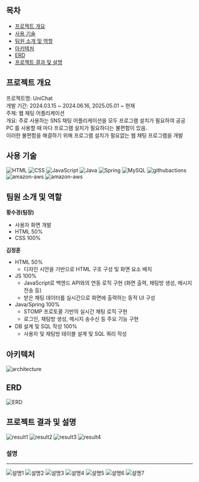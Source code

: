 ## 목차

- [프로젝트 개요](#프로젝트-개요)
- [사용 기술](#사용-기술)
- [팀원 소개 및 역할](#팀원-소개-및-역할)
- [아키텍처](#아키텍처)
- [ERD](#ERD)
- [프로젝트 결과 및 설명](#프로젝트-결과-및-설명)

## 프로젝트 개요
프로젝트명: UniChat <br>
개발 기간: 2024.03.15 ~ 2024.06.16, 2025.05.01 ~ 현재 <br>
주제: 웹 채팅 어플리케이션 <br>
개요: 주로 사용하는 SNS 채팅 어플리케이션을 모두 프로그램 설치가 필요하여 공공 PC 를 사용할 때 마다 프로그램 설치가 필요하다는 불편함이 있음. <br>
이러한 불편함을 해결하기 위해 프로그램 설치가 필요없는 웹 채팅 프로그램을 개발 <br>

## 사용 기술
![HTML](https://img.shields.io/badge/HTML5-E34F26?style=flat-square&logo=html5&logoColor=white)
![CSS](https://img.shields.io/badge/CSS3-1572B6?style=flat-square&logo=css3&logoColor=white)
![JavaScript](https://img.shields.io/badge/JavaScript-F7DF1E?style=flat-square&logo=javascript&logoColor=black)
![Java](https://img.shields.io/badge/java-%23ED8B00.svg?style=flat-square&logo=openjdk&logoColor=white)
![Spring](https://img.shields.io/badge/Spring-6DB33F?style=flat-square&logo=Spring&logoColor=white)
![MySQL](https://img.shields.io/badge/MySQL-4479A1?style=flat-square&logo=MySQL&logoColor=white)
![githubactions](https://img.shields.io/badge/github%20actions-%232671E5?style=flat-square&logo=githubactions&logoColor=white)
![amazon-aws](https://img.shields.io/badge/AWS%20EC2-%23FF9900?style=flat-square&logo=amazon-aws&logoColor=white)
![amazon-aws](https://img.shields.io/badge/AWS%20S3-6DB33F?style=flat-square&logo=amazon-aws&logoColor=white)

## 팀원 소개 및 역할

**황수경(팀장)**<br>
- 사용자 화면 개발
- HTML 50%
- CSS 100%

**김정훈**<br>
- HTML 50%
  - 디자인 시안을 기반으로 HTML 구조 구성 및 화면 요소 배치
- JS 100%
  - JavaScript로 백엔드 API와의 연동 로직 구현 (화면 출력, 채팅방 생성, 메시지 전송 등)
  - 받은 채팅 데이터를 실시간으로 화면에 출력하는 동적 UI 구성
- Java/Spring 100%
  - STOMP 프로토콜 기반의 실시간 채팅 로직 구현
  - 로그인, 채팅방 생성, 메시지 송수신 등 주요 기능 구현
- DB 설계 및 SQL 작성 100%
  - 사용자 및 채팅방 테이블 설계 및 SQL 쿼리 작성

## 아키텍처
![architecture](https://github.com/Hoon1999/hoon1999.github.io/blob/main/assets/img/etc/Unichat/architecture_v1.png?raw=true)

## ERD
![ERD](https://github.com/Hoon1999/hoon1999.github.io/blob/main/assets/img/etc/Unichat/erd_v1.png?raw=true)

## 프로젝트 결과 및 설명
![result1](https://github.com/Hoon1999/hoon1999.github.io/blob/main/assets/img/etc/Unichat/result_1.png?raw=true)
![result2](https://github.com/Hoon1999/hoon1999.github.io/blob/main/assets/img/etc/Unichat/result_2.png?raw=true)
![result3](https://github.com/Hoon1999/hoon1999.github.io/blob/main/assets/img/etc/Unichat/result_3.png?raw=true)
![result4](https://github.com/Hoon1999/hoon1999.github.io/blob/main/assets/img/etc/Unichat/result_4.png?raw=true)

### 설명
<hr>

![설명1](https://github.com/Hoon1999/hoon1999.github.io/blob/main/assets/img/etc/knung/result_3.jpeg?raw=true)
![설명2](https://github.com/Hoon1999/hoon1999.github.io/blob/main/assets/img/etc/knung/result_4.jpeg?raw=true)
![설명3](https://github.com/Hoon1999/hoon1999.github.io/blob/main/assets/img/etc/knung/result_5.jpeg?raw=true)
![설명4](https://github.com/Hoon1999/hoon1999.github.io/blob/main/assets/img/etc/knung/result_6.jpeg?raw=true)
![설명5](https://github.com/Hoon1999/hoon1999.github.io/blob/main/assets/img/etc/knung/result_7.jpeg?raw=true)
![설명6](https://github.com/Hoon1999/hoon1999.github.io/blob/main/assets/img/etc/knung/result_8.jpeg?raw=true)
![설명7](https://github.com/Hoon1999/hoon1999.github.io/blob/main/assets/img/etc/knung/result_9.jpeg?raw=true)
